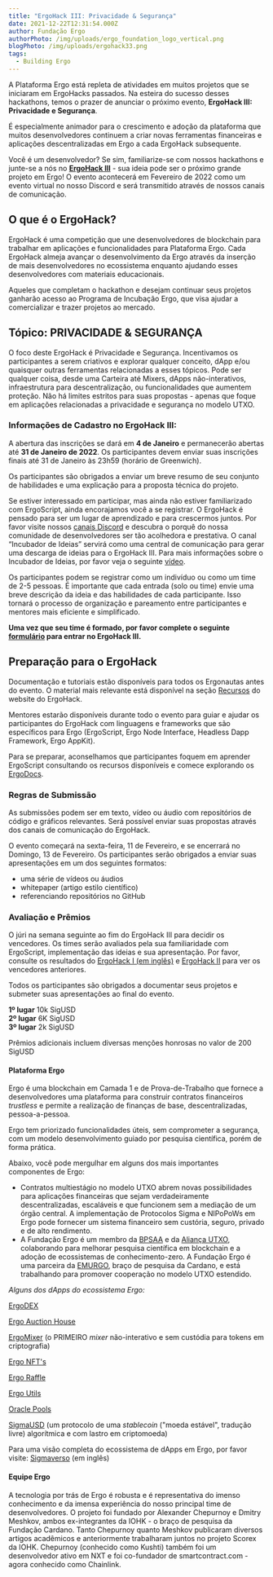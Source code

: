 ```yaml
---
title: "ErgoHack III: Privacidade & Segurança"
date: 2021-12-22T12:31:54.000Z
author: Fundação Ergo
authorPhoto: /img/uploads/ergo_foundation_logo_vertical.png
blogPhoto: /img/uploads/ergohack33.png
tags:
  - Building Ergo
---
```

<!--StartFragment-->

A Plataforma Ergo está repleta de atividades em muitos projetos que se iniciaram em ErgoHacks passados. Na esteira do sucesso desses hackathons, temos o prazer de anunciar o próximo evento, **ErgoHack III: Privacidade e Segurança**. 

É especialmente animador para o crescimento e adoção da plataforma que muitos desenvolvedores continuem a criar novas ferramentas financeiras e aplicações descentralizadas em Ergo a cada ErgoHack subsequente.

Você é um desenvolvedor? Se sim, familiarize-se com nossos hackathons e junte-se a nós no **[ErgoHack III](http://ergohack.io)** - sua ideia pode ser o próximo grande projeto em Ergo! O evento acontecerá em Fevereiro de 2022 como um evento virtual no nosso Discord e será transmitido através de nossos canais de comunicação. 

## O que é o ErgoHack?

ErgoHack é uma competição que une desenvolvedores de blockchain para trabalhar em aplicações e funcionalidades para Plataforma Ergo. Cada ErgoHack almeja avançar o desenvolvimento da Ergo através da inserção de mais desenvolvedores no ecossistema enquanto ajudando esses desenvolvedores com materiais educacionais.

Aqueles que completam o hackathon e desejam continuar seus projetos ganharão acesso ao Programa de Incubação Ergo, que visa ajudar a comercializar e trazer projetos ao mercado. 

## Tópico: PRIVACIDADE & SEGURANÇA

O foco deste ErgoHack é Privacidade e Segurança. Incentivamos os participantes a serem criativos e explorar qualquer conceito, dApp e/ou quaisquer outras ferramentas relacionadas a esses tópicos. Pode ser qualquer coisa, desde uma Carteira até Mixers, dApps não-interativos, infraestrutura para descentralização, ou funcionalidades que aumentem proteção. Não há limites estritos para suas propostas - apenas que foque em aplicações relacionadas a privacidade e segurança no modelo UTXO.

### Informações de Cadastro no ErgoHack III:

A abertura das inscrições se dará em  **4 de Janeiro** e permanecerão abertas até **31 de Janeiro de 2022**. Os participantes devem enviar suas inscrições finais até 31 de Janeiro às 23h59 (horário de Greenwich).

Os participantes são obrigados a enviar um breve resumo de seu conjunto de habilidades e uma explicação para a proposta técnica do projeto. 

Se estiver interessado em participar, mas ainda não estiver familiarizado com ErgoScript, ainda encorajamos você a se registrar. O ErgoHack é pensado para ser um lugar de aprendizado e para crescermos juntos. Por favor visite nossos [canais Discord](https://bit.ly/3HSE4kH) e descubra o porquê do nossa comunidade de desenvolvedores ser tão acolhedora e prestativa. O canal “Incubador de Ideias” servirá como uma central de comunicação para gerar uma descarga de ideias para o ErgoHack III. Para mais informações sobre o Incubador de Ideias, por favor veja o seguinte [vídeo](https://www.youtube.com/watch?v=cmWBtZp6Mb4).

Os participantes podem se registrar como um indivíduo ou como um time de 2-5 pessoas. É importante que cada entrada (solo ou time) envie uma breve descrição da ideia e das habilidades de cada participante. Isso tornará o processo de organização e pareamento entre participantes e mentores mais eficiente e simplificado.

**Uma vez que seu time é formado, por favor complete o seguinte [formulário](https://q9fwzopidh8.typeform.com/to/oVAR4zvy) para entrar no ErgoHack III.**

## Preparação para o ErgoHack

Documentação e tutoriais estão disponíveis para todos os Ergonautas antes do evento. O material mais relevante está disponível na seção [Recursos](https://ergohack.io/resources/) do website do ErgoHack. 

Mentores estarão disponíveis durante todo o evento para guiar e ajudar os participantes do ErgoHack com linguagens e frameworks que são específicos para Ergo (ErgoScript, Ergo Node Interface, Headless Dapp Framework, Ergo AppKit).

Para se preparar, aconselhamos que participantes foquem em aprender ErgoScript consultando os recursos disponíveis e comece explorando os [ErgoDocs](http://docs.ergoplatform.org/dev/).

### Regras de Submissão 

As submissões podem ser em texto, vídeo ou áudio com repositórios de código e gráficos relevantes. Será possível enviar suas propostas através dos canais de comunicação do ErgoHack. 

O evento começará na sexta-feira, 11 de Fevereiro, e se encerrará no Domingo, 13 de Fevereiro. Os participantes serão obrigados a enviar suas apresentações em um dos seguintes formatos:

* uma série de vídeos ou áudios
* whitepaper (artigo estilo científico)
* referenciando repositórios no GitHub 

### Avaliação e Prêmios 

O júri na semana seguinte ao fim do ErgoHack III para decidir os vencedores. Os times serão avaliados pela sua familiaridade com ErgoScript, implementação das ideias e sua apresentação. Por favor, consulte os resultados do [ErgoHack I (em inglês)](https://curiaregiscrypto.medium.com/ergohack-results-f7d72711a9db) e [ErgoHack II](https://ergoplatform.org/pt/blog/2021-10-21-ergohack-ii-results/) para ver os vencedores anteriores.

Todos os participantes são obrigados a documentar seus projetos e submeter suas apresentações ao final do evento.

**1º lugar** 10k SigUSD\
**2º lugar** 6K SigUSD\
**3º lugar** 2k SigUSD 

Prêmios adicionais incluem diversas menções honrosas no valor de 200 SigUSD

#### Plataforma Ergo

Ergo é uma blockchain em Camada 1 e de Prova-de-Trabalho que fornece a desenvolvedores uma plataforma para construir contratos financeiros *trustless* e permite a realização de finanças de base, descentralizadas, pessoa-a-pessoa.

Ergo tem priorizado funcionalidades úteis, sem comprometer a segurança, com um modelo desenvolvimento guiado por pesquisa científica, porém de forma prática.

Abaixo, você pode mergulhar em alguns dos mais importantes componentes de Ergo:

* Contratos multiestágio no modelo UTXO abrem novas possibilidades para aplicações financeiras que sejam verdadeiramente descentralizadas, escaláveis e que funcionem sem a mediação de um órgão central. A implementação de Protocolos Sigma e NIPoPoWs em Ergo pode fornecer um sistema financeiro sem custória, seguro, privado e de alto rendimento. 
* A Fundação Ergo é um membro da [BPSAA](https://bpsaa.vision/) e da [Aliança UTXO](https://utxo-alliance.org/), colaborando para melhorar pesquisa científica em blockchain e a adoção de ecossistemas de conhecimento-zero. A Fundação Ergo é uma parceira da [EMURGO](https://emurgo.io/), braço de pesquisa da Cardano, e está trabalhando para promover cooperação no modelo UTXO estendido.

*Alguns dos dApps do ecossistema Ergo:*

[ErgoDEX](https://bit.ly/3oPGwzt)

[Ergo Auction House](https://bit.ly/3DHCorr)

[ErgoMixer](https://bit.ly/3q31uM8) (o PRIMEIRO *mixer* não-interativo e sem custódia para tokens em criptografia)

[Ergo NFT's](https://bit.ly/329UMvl)

[Ergo Raffle](https://bit.ly/3Ispsc2)

[Ergo Utils](https://bit.ly/3kYyT8V)

[Oracle Pools](https://explorer.ergoplatform.com/en/oracle-pools-list)

[SigmaUSD](https://bit.ly/3nFRKHx) (um protocolo de uma *stablecoin* ("moeda estável", tradução livre) algorítmica e com lastro em criptomoeda)

Para uma visão completa do ecossistema de dApps em Ergo, por favor visite: [Sigmaverso](https://bit.ly/3kRCqpo) (em inglês)

#### Equipe Ergo

A tecnologia por trás de Ergo é robusta e é representativa do imenso conhecimento e da imensa experiência do nosso principal time de desenvolvedores. O projeto foi fundado por Alexander Chepurnoy e Dmitry Meshkov, ambos ex-integrantes da IOHK - o braço de pesquisa da Fundação Cardano. Tanto Chepurnoy quanto Meshkov publicaram diversos artigos acadêmicos e anteriormente trabalharam juntos no projeto Scorex da IOHK. Chepurnoy (conhecido como Kushti) também foi um desenvolvedor ativo em NXT e foi co-fundador de smartcontract.com - agora conhecido como Chainlink.

<!--EndFragment-->